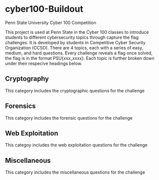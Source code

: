 # cyber100-Buildout
Penn State University Cyber 100 Competition

This project is used at Penn State in the Cyber 100 classes to introduce students to different cybersecurity topics through capture the flag challenges. It is developed by students in Competitive Cyber Security Organization (CCSO). There are 4 topics, each with a series of easy, medium, and hard questions. Every challenge reveals a flag once solved, the flag is in the format PSU{xxx_xxxx}. Each topic is further broken down under their respecive headings below.

## Cryptography
This category includes the cryptographic questions for the challenge
<!--Update with challenges as they are added-->
<!-- Ben Parr and Kevin Mora-->
## Forensics
This category includes the forensic questions for the challenge
<!--Update with challenges as they are added-->
<!--Micah and aki?-->
## Web Exploitation
This categoy includes the web exploitation questions for the challenge
<!--Update with challenges as they are added-->
<!--Ben Easler and Abhi Khandelwal-->
## Miscellaneous
This category includes the miscellaneous questions for the challenge
<!--Update with challenges as they are added-->
<!--Jenna Fox-->

<!--Kira is currently floater, might be added to forensics-->
